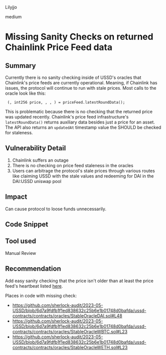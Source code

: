 Lilyjjo

medium

# Missing Sanity Checks on returned Chainlink Price Feed data

## Summary

Currently there is no sanity checking inside of USSD's oracles that Chainlink's price feeds are currently operational. Meaning, if Chainlink has issues, the protocol will continue to run with stale prices. Most calls to the oracle look like this:
```solidity
 (, int256 price, , , ) = priceFeed.latestRoundData();
```
This is problematic because there is no checking that the returned price was updated recently. Chainlink's price feed infrastructure's `latestRoundData()` returns auxiliary data besides just a price for an asset. The API also returns an `updatedAt` timestamp value the SHOULD be checked for staleness. 

## Vulnerability Detail

1. Chainlink suffers an outage
2. There is no checking on price feed staleness in the oracles
3. Users can arbitrage the protocol's stale prices through various routes like claiming USSD with the stale values and redeeming for DAI in the DAI:USSD uniswap pool

## Impact

Can cause protocol to loose funds unnecessarily. 

## Code Snippet

## Tool used

Manual Review

## Recommendation

Add easy sanity checking that the price isn't older than at least the price feed's heartbeat listed [here](https://docs.chain.link/data-feeds/price-feeds/addresses).

Places in code with missing check:
- https://github.com/sherlock-audit/2023-05-USSD/blob/6d7a9fdfb1f1ed838632c25b6e1b01748d0bafda/ussd-contracts/contracts/oracles/StableOracleDAI.sol#L48
- https://github.com/sherlock-audit/2023-05-USSD/blob/6d7a9fdfb1f1ed838632c25b6e1b01748d0bafda/ussd-contracts/contracts/oracles/StableOracleWBTC.sol#L23
- https://github.com/sherlock-audit/2023-05-USSD/blob/6d7a9fdfb1f1ed838632c25b6e1b01748d0bafda/ussd-contracts/contracts/oracles/StableOracleWETH.sol#L23
